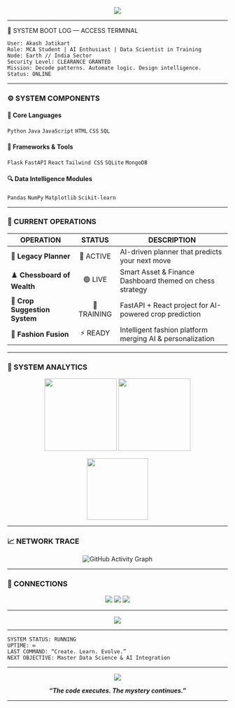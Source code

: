 <!-- 🧠 Akash Jatikart | Hacker Terminal GitHub Profile -->

<p align="center">
  <img src="https://readme-typing-svg.herokuapp.com?font=Fira+Code&size=30&duration=3500&pause=1000&color=00FF41&center=true&vCenter=true&width=650&lines=Initializing+System...;Loading+Profile+🧠+Akash+Jatikart;Status:+ACTIVE;Mission:+Decode+the+Patterns+of+AI;Access+Granted+✅">
</p>

---

🧩 SYSTEM BOOT LOG — ACCESS TERMINAL

    User: Akash Jatikart
    Role: MCA Student | AI Enthusiast | Data Scientist in Training
    Node: Earth // India Sector
    Security Level: CLEARANCE GRANTED
    Mission: Decode patterns. Automate logic. Design intelligence.
    Status: ONLINE


---

### ⚙️ SYSTEM COMPONENTS

#### 🧠 Core Languages
`Python` `Java` `JavaScript` `HTML` `CSS` `SQL`

#### 🧩 Frameworks & Tools
`Flask` `FastAPI` `React` `Tailwind CSS` `SQLite` `MongoDB`

#### 🔍 Data Intelligence Modules
`Pandas` `NumPy` `Matplotlib` `Scikit-learn`

---

### 🧠 CURRENT OPERATIONS

| OPERATION | STATUS | DESCRIPTION |
|------------|:------:|--------------|
| 🧭 **Legacy Planner** | 🔄 ACTIVE | AI-driven planner that predicts your next move |
| ♟️ **Chessboard of Wealth** | 🟢 LIVE | Smart Asset & Finance Dashboard themed on chess strategy |
| 🌾 **Crop Suggestion System** | 🧠 TRAINING | FastAPI + React project for AI-powered crop prediction |
| 🧥 **Fashion Fusion** | ⚡ READY | Intelligent fashion platform merging AI & personalization |

---

### 🧾 SYSTEM ANALYTICS

<p align="center">
  <img src="https://github-readme-stats.vercel.app/api?username=4ak45h&show_icons=true&theme=chartreuse-dark&hide_border=true" height="165px">
  <img src="https://github-readme-streak-stats.herokuapp.com?user=4ak45h&theme=chartreuse-dark&hide_border=true" height="165px">
</p>

<p align="center">
  <img src="https://github-readme-stats.vercel.app/api/top-langs/?username=4ak45h&layout=compact&theme=chartreuse-dark&hide_border=true" height="140px">
</p>

---

### 📈 NETWORK TRACE
<p align="center">
  <img src="https://github-readme-activity-graph.vercel.app/graph?username=4ak45h&bg_color=000000&color=00FF41&line=00FF41&point=FFFFFF&area=true&hide_border=true" alt="GitHub Activity Graph">
</p>

---

### 🔗 CONNECTIONS
<p align="center">
  <a href="https://github.com/4ak45h" target="_blank"><img src="https://img.shields.io/badge/GitHub-4ak45h-0D1117?style=for-the-badge&logo=github&logoColor=00FF41"></a>
  <a href="https://www.linkedin.com/in/akashjatikart" target="_blank"><img src="https://img.shields.io/badge/LinkedIn-Akash%20Jatikart-0A66C2?style=for-the-badge&logo=linkedin"></a>
  <a href="mailto:akashjatikart@gmail.com"><img src="https://img.shields.io/badge/Email-akashjatikart%40gmail.com-FF0000?style=for-the-badge&logo=gmail"></a>
</p>

---

<p align="center">
  <img src="https://readme-typing-svg.herokuapp.com?font=Fira+Code&size=22&duration=2000&pause=1000&color=00FF41&center=true&vCenter=true&width=650&lines=>+System+Secure;>+Mission+Active;>+Awaiting+Next+Command..._">
</p>

---

    SYSTEM STATUS: RUNNING
    UPTIME: ∞
    LAST COMMAND: “Create. Learn. Evolve.”
    NEXT OBJECTIVE: Master Data Science & AI Integration


---

<p align="center">
  <img src="https://capsule-render.vercel.app/api?type=rect&color=00FF41&height=1&section=header&reversal=true"/>
</p>

<p align="center">
  <b><em>“The code executes. The mystery continues.”</em></b>
</p>

---

<!-- Terminal End -->
